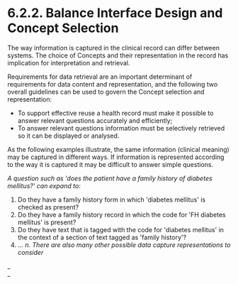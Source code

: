 # 6.2.2. Balance Interface Design and Concept Selection

The way information is captured in the clinical record can differ between systems. The choice of Concepts and their representation in the record has implication for interpretation and retrieval.

Requirements for data retrieval are an important determinant of requirements for data content and representation, and the following two overall guidelines can be used to govern the Concept selection and representation:

  * To support effective reuse a health record must make it possible to answer relevant questions accurately and efficiently;
  * To answer relevant questions information must be selectively retrieved so it can be displayed or analysed.

As the following examples illustrate, the same information (clinical meaning) may be captured in different ways. If information is represented according to the way it is captured it may be difficult to answer simple questions.

_A question such as 'does the patient have a family history of diabetes mellitus?' can expand to:_

  1. Do they have a family history form in which 'diabetes mellitus' is checked as present?
  2. Do they have a family history record in which the code for 'FH diabetes mellitus' is present?
  3. Do they have text that is tagged with the code for 'diabetes mellitus' in the context of a section of text tagged as 'family history'?
  4. _… n. There are also many other possible data capture representations to consider_

 _  
_
